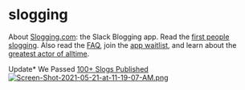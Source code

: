 # slogging
About [Slogging.com](Slogging.com): the Slack Blogging app. Read the [first people slogging](https://hackernoon.com/tagged/slogging). Also read the [FAQ](https://www.notion.so/hackernoon/Slogging-FAQ-5b39e8dbf4aa49c7ba5e27f7662b3a56), join the [app waitlist](https://slogging.paperform.co/), and learn about the [greatest actor of alltime](https://hackernoon.com/unpopular-opinions-nicolas-cage-is-a-good-actor-2dk34o9).  

Update* We Passed [100+ Slogs Published](https://hackernoon.com/tagged/slogging)
[![Screen-Shot-2021-05-21-at-11-19-07-AM.png](https://i.postimg.cc/pLzsW6N4/Screen-Shot-2021-05-21-at-11-19-07-AM.png)](https://postimg.cc/18RGMM3r)
